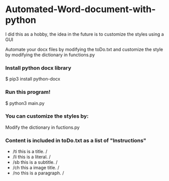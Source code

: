 # Automated-Word-document-with-python
I did this as a hobby, the idea in the future is to customize the styles using a GUI

Automate your docx files by modifying the toDo.txt and customize the style by modifying the dictionary in functions.py

### Install python docx library
$ pip3 install python-docx

### Run this program!
$ python3 main.py

### You can customize the styles by:
Modify the dictionary in fuctions.py

### Content is included in toDo.txt as a list of "Instructions"

- /ti this is a title. /
- /li this is a literal. /
- /sb this is a subtitle. /
- /ch this a image title. / 
- /no this is a paragraph. /



